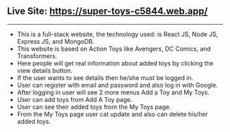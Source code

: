 ## Live Site: https://super-toys-c5844.web.app/
---
* This is a full-stack website, the technology used: is React JS, Node JS, Express JS, and MongoDB.
* This website is based on Action Toys like Avengers, DC Comics, and Transformers.
* Here people will get real information about added toys by clicking the view details button. 
* If the user wants to see details then he/she must be logged in.
* User can register with email and password and also log in with Google.
* After logging in user will see 2 more menus Add a Toy and My Toys.
* User can add toys from Add A Toy page.
* User can see their added toys from the My Toys page.
* From the My Toys page user cat update and also can delete his/her added toys. 